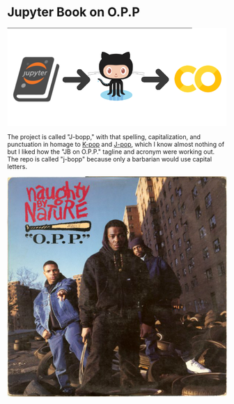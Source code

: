 # Jupyter Book on O.P.P

![](images/jbopp_header.png)

The project is called "J-bopp," with that spelling, capitalization,
and punctuation in homage to
[K-pop](https://en.wikipedia.org/wiki/K-pop) and
[J-pop](https://en.wikipedia.org/wiki/J-pop), which I know almost
nothing of but I liked how the "JB on O.P.P." tagline and acronym were
working out. The repo is called "j-bopp" because only a barbarian
would use capital letters.

[![](images/opp_cover.jpg)](https://www.youtube.com/watch?v=7f7FuDagYLU)
